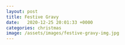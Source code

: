 ```yaml
---
layout: post
title: Festive Gravy
date:   2020-12-25 20:01:33 +0000
categories: christmas
image: /assets/images/festive-gravy-img.jpg
---
```

